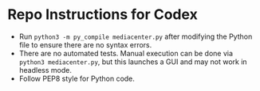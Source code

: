 # Repo Instructions for Codex

* Run `python3 -m py_compile mediacenter.py` after modifying the Python file to ensure there are no syntax errors.
* There are no automated tests. Manual execution can be done via `python3 mediacenter.py`, but this launches a GUI and may not work in headless mode.
* Follow PEP8 style for Python code.

